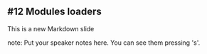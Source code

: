 ##  #12 Modules loaders

This is a new Markdown slide

note:
    Put your speaker notes here.
    You can see them pressing 's'.
